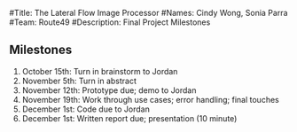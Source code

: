 #Title: The Lateral Flow Image Processor
#Names: Cindy Wong, Sonia Parra
#Team: Route49
#Description: Final Project Milestones

## Milestones

1. October 15th: Turn in brainstorm to Jordan
2. November 5th: Turn in abstract
3. November 12th: Prototype due; demo to Jordan
4. November 19th: Work through use cases; error handling; final touches
5. December 1st: Code due to Jordan
6. December 1st: Written report due; presentation (10 minute)
